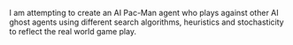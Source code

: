 I am attempting to create an AI Pac-Man agent who plays against other AI ghost agents using different search algorithms, heuristics and stochasticity to reflect the real world game play. 
